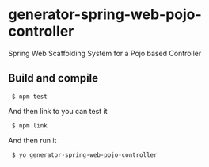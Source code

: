 # generator-spring-web-pojo-controller
Spring Web Scaffolding System for a Pojo based Controller

## Build and compile

     $ npm test
     
And then link to you can test it

     $ npm link
     
And then run it

     $ yo generator-spring-web-pojo-controller
     
